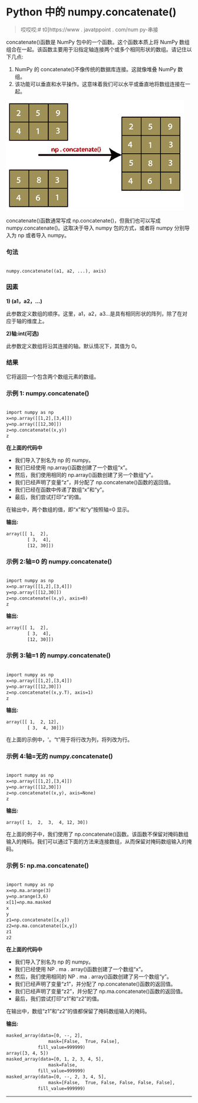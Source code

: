 # Python 中的 numpy.concatenate()

> 哎哎哎:# t0]https://www . javatppoint . com/num py-串接

concatenate()函数是 NumPy 包中的一个函数。这个函数本质上将 NumPy 数组组合在一起。该函数主要用于沿指定轴连接两个或多个相同形状的数组。请记住以下几点:

1.  NumPy 的 concatenate()不像传统的数据库连接。这就像堆叠 NumPy 数组。
2.  该功能可以垂直和水平操作。这意味着我们可以水平或垂直地将数组连接在一起。

![numpy.concatenate()](img/34f8f8b5d86f51aa31a149ff6ce84294.png)

concatenate()函数通常写成 np.concatenate()，但我们也可以写成 numpy.concatenate()。这取决于导入 numpy 包的方式，或者将 numpy 分别导入为 np 或者导入 numpy。

### 句法

```

numpy.concatenate((a1, a2, ...), axis)

```

### 因素

**1) (a1，a2，...)**

此参数定义数组的顺序。这里，a1，a2，a3...是具有相同形状的阵列，除了在对应于轴的维度上。

**2)轴:int(可选)**

此参数定义数组将沿其连接的轴。默认情况下，其值为 0。

### 结果

它将返回一个包含两个数组元素的数组。

### 示例 1: numpy.concatenate()

```

import numpy as np
x=np.array([[1,2],[3,4]])
y=np.array([[12,30]])
z=np.concatenate((x,y))
z

```

**在上面的代码中**

*   我们导入了别名为 np 的 numpy。
*   我们已经使用 np.array()函数创建了一个数组“x”。
*   然后，我们使用相同的 np.array()函数创建了另一个数组“y”。
*   我们已经声明了变量“z”，并分配了 np.concatenate()函数的返回值。
*   我们已经在函数中传递了数组“x”和“y”。
*   最后，我们尝试打印“z”的值。

在输出中，两个数组的值，即“x”和“y”按照轴=0 显示。

**输出:**

```
array([[ 1,  2],
       	[ 3,  4],
       	[12, 30]])

```

### 示例 2:轴=0 的 numpy.concatenate()

```

import numpy as np
x=np.array([[1,2],[3,4]])
y=np.array([[12,30]])
z=np.concatenate((x,y), axis=0)
z

```

**输出:**

```
array([[ 1,  2],
       	[ 3,  4],
       	[12, 30]])

```

### 示例 3:轴=1 的 numpy.concatenate()

```

import numpy as np
x=np.array([[1,2],[3,4]])
y=np.array([[12,30]])
z=np.concatenate((x,y.T), axis=1)
z

```

**输出:**

```
array([[ 1,  2, 12],
       	[ 3,  4, 30]])

```

在上面的示例中，'。“t”用于将行改为列，将列改为行。

### 示例 4:轴=无的 numpy.concatenate()

```

import numpy as np
x=np.array([[1,2],[3,4]])
y=np.array([[12,30]])
z=np.concatenate((x,y), axis=None)
z

```

**输出:**

```
array([ 1,  2,  3,  4, 12, 30])

```

在上面的例子中，我们使用了 np.concatenate()函数。该函数不保留对掩码数组输入的掩码。我们可以通过下面的方法来连接数组，从而保留对掩码数组输入的掩码。

### 示例 5: np.ma.concatenate()

```

import numpy as np
x=np.ma.arange(3)
y=np.arange(3,6)
x[1]=np.ma.masked
x
y
z1=np.concatenate([x,y])
z2=np.ma.concatenate([x,y])
z1
z2

```

**在上面的代码中**

*   我们导入了别名为 np 的 numpy。
*   我们已经使用 NP . ma . array()函数创建了一个数组“x”。
*   然后，我们使用相同的 NP . ma . array()函数创建了另一个数组“y”。
*   我们已经声明了变量“z1”，并分配了 np.concatenate()函数的返回值。
*   我们已经声明了变量“z2”，并分配了 np.ma.concatenate()函数的返回值。
*   最后，我们尝试打印“z1”和“z2”的值。

在输出中，数组“z1”和“z2”的值都保留了掩码数组输入的掩码。

**输出:**

```
masked_array(data=[0, --, 2],
             	mask=[False,  True, False],
       		fill_value=999999)
array([3, 4, 5])
masked_array(data=[0, 1, 2, 3, 4, 5],
             	mask=False,
       		fill_value=999999)
masked_array(data=[0, --, 2, 3, 4, 5],
             	mask=[False,  True, False, False, False, False],
       		fill_value=999999)

```

* * *